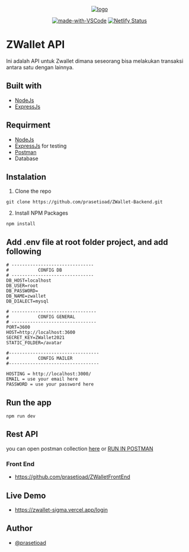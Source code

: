 <p align="center">
  <a href="" rel="noopener">
 <img height=auto src="https://user-images.githubusercontent.com/66661143/119433013-8eb8d800-bd3f-11eb-9778-4f1168f5379d.png" alt="logo"></a>
</p>
<div align="center">
  
[![made-with-VSCode](https://img.shields.io/badge/Made%20for-VSCode-1f425f.svg)](https://code.visualstudio.com/)
[![Netlify Status](https://api.netlify.com/api/v1/badges/3e5e5f0e-297c-4bbe-85d7-12793c76f338/deploy-status)](https://zwallet-sigma.vercel.app/login)   
</div>

# ZWallet API

<!--- These are examples. See https://shields.io for others or to customize this set of shields. You might want to include dependencies, project status and licence info here --->
Ini adalah API untuk Zwallet dimana seseorang bisa melakukan transaksi antara satu dengan lainnya.

## Built with

* [NodeJs](https://nodejs.org/en/)
* [ExpressJs](https://expressjs.com/)

## Requirment
* [NodeJs](https://nodejs.org/en/)
* [ExpressJs](https://expressjs.com/) for testing
* [Postman](https://www.postman.com/)
* Database


## Instalation
1. Clone the repo

```
git clone https://github.com/prasetioad/ZWallet-Backend.git

```
2. Install NPM Packages 
```
npm install
```
## Add .env file at root folder project, and add following
```
# -------------------------------
#           CONFIG DB
# -------------------------------
DB_HOST=localhost
DB_USER=root
DB_PASSWORD=
DB_NAME=zwallet
DB_DIALECT=mysql

# --------------------------------
#           CONFIG GENERAL
# --------------------------------
PORT=3600
HOST=http://localhost:3600
SECRET_KEY=ZWallet2021
STATIC_FOLDER=/avatar

#----------------------------------
#           CONFIG MAILER
#----------------------------------

HOSTING = http://localhost:3000/
EMAIL = use your email here
PASSWORD = use your password here
```
## Run the app
``` 
npm run dev 
```

## Rest API
you can open postman collection [here](https://documenter.getpostman.com/view/14778352/TzRa6PEG)
or
[RUN IN POSTMAN](https://www.getpostman.com/collections/9ae47d30b8f57603a077)

### Front End
* https://github.com/prasetioad/ZWalletFrontEnd

## Live Demo
* https://zwallet-sigma.vercel.app/login

## Author
* [@prasetioad](https://github.com/prasetioad)


